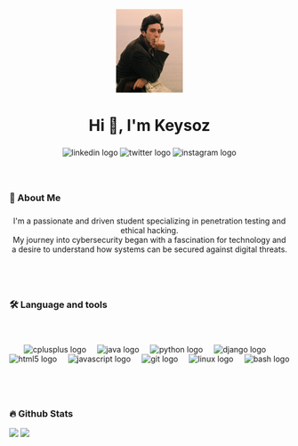 <div align="center">
  <img height="150" src="https://raw.githubusercontent.com/Keysoz/Keysoz/main/alpachino.png"  />
</div>

###



###


<h1 align="center">Hi 👋, I'm Keysoz</h1>

###

  <div align="center" style="display: block ruby;">
    <img src="https://img.shields.io/static/v1?message=LinkedIn&logo=linkedin&label=&color=0077B5&logoColor=white&labelColor=&style=for-the-badge" height="25" alt="linkedin logo"  />
    <img src="https://img.shields.io/static/v1?message=Twitter&logo=twitter&label=&color=1DA1F2&logoColor=white&labelColor=&style=for-the-badge" height="25" alt="twitter logo"  />
    <img src="https://img.shields.io/static/v1?message=Instagram&logo=instagram&label=&color=E4405F&logoColor=white&labelColor=&style=for-the-badge" height="25" alt="instagram logo"  />   
    
  </div>

###

<br><h3 align="left">💫 About Me</h3>

###

<p align="center">I'm a passionate and driven student specializing in penetration testing and ethical hacking.<br>My journey into cybersecurity began with a fascination for technology and<br>a desire to understand how systems can be secured against digital threats.</p>

###

<br><br><h3 align="left">🛠 Language and tools</h3><br>

###

<div align="center">
  <img src="https://cdn.jsdelivr.net/gh/devicons/devicon/icons/cplusplus/cplusplus-original.svg" height="40" alt="cplusplus logo"  />
  <img width="12" />
  <img src="https://cdn.jsdelivr.net/gh/devicons/devicon/icons/java/java-original.svg" height="40" alt="java logo"  />
  <img width="12" />
  <img src="https://cdn.jsdelivr.net/gh/devicons/devicon/icons/python/python-original.svg" height="40" alt="python logo"  />
  <img width="12" />
  <img src="https://cdn.jsdelivr.net/gh/devicons/devicon/icons/django/django-plain.svg" height="40" alt="django logo"  />
  <img width="12" />
  <img src="https://cdn.jsdelivr.net/gh/devicons/devicon/icons/html5/html5-original.svg" height="40" alt="html5 logo"  />
  <img width="12" />
  <img src="https://cdn.jsdelivr.net/gh/devicons/devicon/icons/javascript/javascript-original.svg" height="40" alt="javascript logo"  />
  <img width="12" />
  <img src="https://cdn.jsdelivr.net/gh/devicons/devicon/icons/git/git-original.svg" height="40" alt="git logo"  />
  <img width="12" />
  <img src="https://cdn.jsdelivr.net/gh/devicons/devicon/icons/linux/linux-original.svg" height="40" alt="linux logo"  />
  <img width="12" />
  <img src="https://cdn.jsdelivr.net/gh/devicons/devicon/icons/bash/bash-original.svg" height="40" alt="bash logo"  />
</div>

###

<br><br><h3 align="left">🔥   Github Stats</h3>

![](https://github-readme-stats.vercel.app/api/top-langs/?username=Keysoz&theme=tokyonight&hide_border=false&include_all_commits=false&count_private=false&layout=compact)
![](https://github-readme-stats.vercel.app/api?username=Keysoz&theme=tokyonight&hide_border=false&include_all_commits=false&count_private=false)

###
